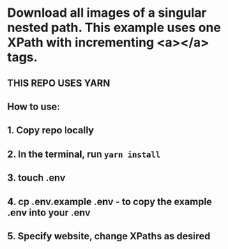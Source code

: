 # Download all images of a singular nested path. This example uses one XPath with incrementing &lt;a>&lt;/a> tags.

## THIS REPO USES YARN

## How to use:

## 1. Copy repo locally

## 2. In the terminal, run `yarn install`

## 3. touch .env

## 4. cp .env.example .env - to copy the example .env into your .env

## 5. Specify website, change XPaths as desired
